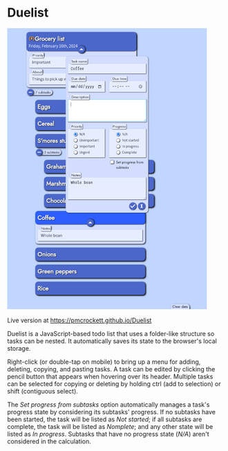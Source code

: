 # Duelist

![Duelist](/images/duelist1.jpg?raw=true "Duelist")

Live version at https://pmcrockett.github.io/Duelist

Duelist is a JavaScript-based todo list that uses a folder-like structure so tasks can be nested. It automatically saves its state to the browser's local storage.

Right-click (or double-tap on mobile) to bring up a menu for adding, deleting, copying, and pasting tasks. A task can be edited by clicking the pencil button that appears when hovering over its header. Multiple tasks can be selected for copying or deleting by holding ctrl (add to selection) or shift (contiguous select).

The *Set progress from subtasks* option automatically manages a task's progress state by considering its subtasks' progress. If no subtasks have been started, the task will be listed as *Not started*; if all subtasks are complete, the task will be listed as *Nomplete*; and any other state will be listed as *In progress*. Subtasks that have no progress state (*N/A*) aren't considered in the calculation.